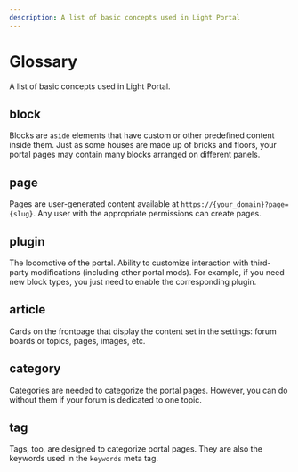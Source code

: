 ```yaml
---
description: A list of basic concepts used in Light Portal
---
```


# Glossary

A list of basic concepts used in Light Portal.

## block

Blocks are `aside` elements that have custom or other predefined content inside them. Just as some houses are made up of bricks and floors, your portal pages may contain many blocks arranged on different panels.

## page

Pages are user-generated content available at `https://{your_domain}?page={slug}`. Any user with the appropriate permissions can create pages.

## plugin

The locomotive of the portal. Ability to customize interaction with third-party modifications (including other portal mods). For example, if you need new block types, you just need to enable the corresponding plugin.

## article

Cards on the frontpage that display the content set in the settings: forum boards or topics, pages, images, etc.

## category

Categories are needed to categorize the portal pages. However, you can do without them if your forum is dedicated to one topic.

## tag

Tags, too, are designed to categorize portal pages. They are also the keywords used in the `keywords` meta tag.
